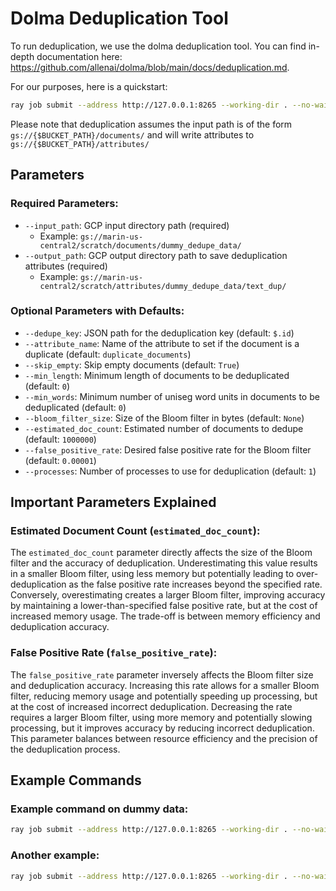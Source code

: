 # Dolma Deduplication Tool

To run deduplication, we use the dolma deduplication tool. You can find in-depth documentation here: https://github.com/allenai/dolma/blob/main/docs/deduplication.md.

For our purposes, here is a quickstart:

```bash
ray job submit --address http://127.0.0.1:8265 --working-dir . --no-wait -- python marin/processing/classification/dedupe.py --input_path gs://marin-us-central2/documents/hello_world_fw/v1.0/quickstart/ --output_path gs://marin-us-central2/attributes/hello_world_fw/v1.0/quickstart_duplicates/
```

Please note that deduplication assumes the input path is of the form `gs://{$BUCKET_PATH}/documents/` and will write attributes to `gs://{$BUCKET_PATH}/attributes/`

## Parameters

### Required Parameters:
- `--input_path`: GCP input directory path (required)
    - Example: `gs://marin-us-central2/scratch/documents/dummy_dedupe_data/`
- `--output_path`: GCP output directory path to save deduplication attributes (required)
    - Example: `gs://marin-us-central2/scratch/attributes/dummy_dedupe_data/text_dup/`

### Optional Parameters with Defaults:
- `--dedupe_key`: JSON path for the deduplication key (default: `$.id`)
- `--attribute_name`: Name of the attribute to set if the document is a duplicate (default: `duplicate_documents`)
- `--skip_empty`: Skip empty documents (default: `True`)
- `--min_length`: Minimum length of documents to be deduplicated (default: `0`)
- `--min_words`: Minimum number of uniseg word units in documents to be deduplicated (default: `0`)
- `--bloom_filter_size`: Size of the Bloom filter in bytes (default: `None`)
- `--estimated_doc_count`: Estimated number of documents to dedupe (default: `1000000`)
- `--false_positive_rate`: Desired false positive rate for the Bloom filter (default: `0.00001`)
- `--processes`: Number of processes to use for deduplication (default: `1`)

## Important Parameters Explained

### Estimated Document Count (`estimated_doc_count`):
The `estimated_doc_count` parameter directly affects the size of the Bloom filter and the accuracy of deduplication. Underestimating this value results in a smaller Bloom filter, using less memory but potentially leading to over-deduplication as the false positive rate increases beyond the specified rate. Conversely, overestimating creates a larger Bloom filter, improving accuracy by maintaining a lower-than-specified false positive rate, but at the cost of increased memory usage. The trade-off is between memory efficiency and deduplication accuracy.

### False Positive Rate (`false_positive_rate`):
The `false_positive_rate` parameter inversely affects the Bloom filter size and deduplication accuracy. Increasing this rate allows for a smaller Bloom filter, reducing memory usage and potentially speeding up processing, but at the cost of increased incorrect deduplication. Decreasing the rate requires a larger Bloom filter, using more memory and potentially slowing processing, but it improves accuracy by reducing incorrect deduplication. This parameter balances between resource efficiency and the precision of the deduplication process.

## Example Commands

### Example command on dummy data:
```bash
ray job submit --address http://127.0.0.1:8265 --working-dir . --no-wait -- python marin/processing/classification/dedupe.py --input_path gs://marin-us-central2/scratch/documents/dummy_dedupe_data/text/ --output_path gs://marin-us-central2/scratch/attributes/dummy_dedupe_data/text_dup/ 
```

### Another example:
```bash
ray job submit --address http://127.0.0.1:8265 --working-dir . --no-wait -- python marin/processing/classification/dedupe.py --input_path gs://marin-us-central2/scratch/documents/dedupe_data/v1/testdedupe/ --output_path gs://marin-us-central2/scratch/attribute/dedupe_data/v1/testdedupe/
```
```

